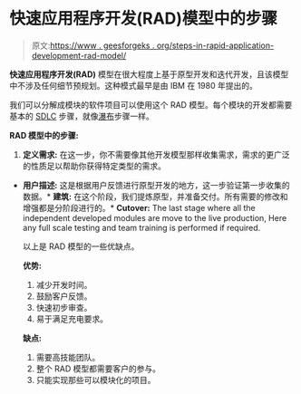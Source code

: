 # 快速应用程序开发(RAD)模型中的步骤

> 原文:[https://www . geesforgeks . org/steps-in-rapid-application-development-rad-model/](https://www.geeksforgeeks.org/steps-in-rapid-application-development-rad-model/)

**快速应用程序开发(RAD)** 模型在很大程度上基于原型开发和迭代开发，且该模型中不涉及任何细节预规划。这种模式最早是由 IBM 在 1980 年提出的。

我们可以分解成模块的软件项目可以使用这个 RAD 模型。每个模块的开发都需要基本的 [SDLC](https://www.geeksforgeeks.org/what-is-sdlc-model-and-its-phases/) 步骤，就像[瀑布](https://www.geeksforgeeks.org/software-engineering-classical-waterfall-model/)步骤一样。

**RAD 模型中的步骤:**

1.  **定义需求:**
    在这一步，你不需要像其他开发模型那样收集需求，需求的更广泛的性质足以帮助你获得特定类型的需求。

*   **用户描述:**
    这是根据用户反馈进行原型开发的地方，这一步验证第一步收集的数据。*   **建筑:**
    在这个阶段，我们提炼原型，并准备交付。所有需要的修改和增强都是分阶段进行的。*   **Cutover:**
    The last stage where all the independent developed modules are move to the live production, Here any full scale testing and team training is performed if required.

    以上是 RAD 模型的一些优缺点。

    **优势:**

    1.  减少开发时间。
    2.  鼓励客户反馈。
    3.  快速初步审查。
    4.  易于满足充电要求。

    **缺点:**

    1.  需要高技能团队。
    2.  整个 RAD 模型都需要客户的参与。
    3.  只能实现那些可以模块化的项目。